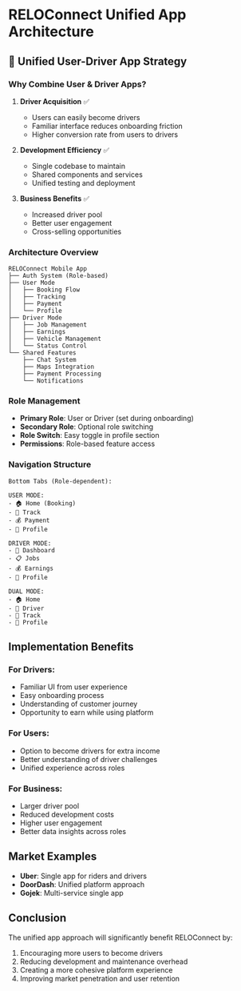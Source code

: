 # RELOConnect Unified App Architecture

## 🎯 Unified User-Driver App Strategy

### Why Combine User & Driver Apps?

1. **Driver Acquisition** ✅
   - Users can easily become drivers
   - Familiar interface reduces onboarding friction
   - Higher conversion rate from users to drivers

2. **Development Efficiency** ✅
   - Single codebase to maintain
   - Shared components and services
   - Unified testing and deployment

3. **Business Benefits** ✅
   - Increased driver pool
   - Better user engagement
   - Cross-selling opportunities

### Architecture Overview

```
RELOConnect Mobile App
├── Auth System (Role-based)
├── User Mode
│   ├── Booking Flow
│   ├── Tracking
│   ├── Payment
│   └── Profile
├── Driver Mode
│   ├── Job Management
│   ├── Earnings
│   ├── Vehicle Management
│   └── Status Control
└── Shared Features
    ├── Chat System
    ├── Maps Integration
    ├── Payment Processing
    └── Notifications
```

### Role Management

- **Primary Role**: User or Driver (set during onboarding)
- **Secondary Role**: Optional role switching
- **Role Switch**: Easy toggle in profile section
- **Permissions**: Role-based feature access

### Navigation Structure

```
Bottom Tabs (Role-dependent):

USER MODE:
- 🏠 Home (Booking)
- 📍 Track
- 💰 Payment
- 👤 Profile

DRIVER MODE:  
- 🚗 Dashboard
- 📋 Jobs
- 💰 Earnings
- 👤 Profile

DUAL MODE:
- 🏠 Home
- 🚗 Driver
- 📍 Track
- 👤 Profile
```

## Implementation Benefits

### For Drivers:
- Familiar UI from user experience
- Easy onboarding process
- Understanding of customer journey
- Opportunity to earn while using platform

### For Users:
- Option to become drivers for extra income
- Better understanding of driver challenges
- Unified experience across roles

### For Business:
- Larger driver pool
- Reduced development costs
- Higher user engagement
- Better data insights across roles

## Market Examples

- **Uber**: Single app for riders and drivers
- **DoorDash**: Unified platform approach
- **Gojek**: Multi-service single app

## Conclusion

The unified app approach will significantly benefit RELOConnect by:
1. Encouraging more users to become drivers
2. Reducing development and maintenance overhead
3. Creating a more cohesive platform experience
4. Improving market penetration and user retention
